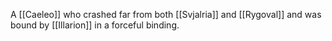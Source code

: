A [[Caeleo]] who crashed far from both [[Svjalria]] and [[Rygoval]] and was bound by [[Illarion]] in a forceful binding. 